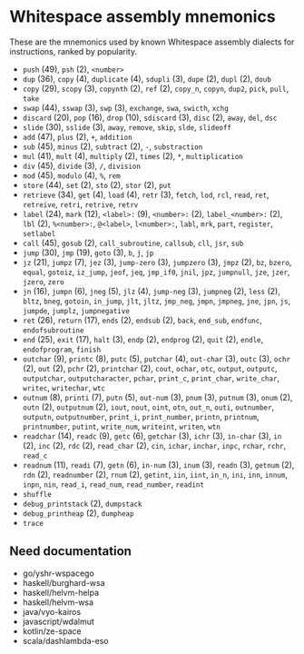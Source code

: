 # Whitespace assembly mnemonics

<!-- Generated by tools/generate_assembly.jq; DO NOT EDIT. -->

These are the mnemonics used by known Whitespace assembly dialects for
instructions, ranked by popularity.

- `push` (49), `psh` (2), `<number>`
- `dup` (36), `copy` (4), `duplicate` (4), `sdupli` (3), `dupe` (2), `dupl` (2), `doub`
- `copy` (29), `scopy` (3), `copynth` (2), `ref` (2), `copy_n`, `copyn`, `dup2`, `pick`, `pull`, `take`
- `swap` (44), `sswap` (3), `swp` (3), `exchange`, `swa`, `swicth`, `xchg`
- `discard` (20), `pop` (16), `drop` (10), `sdiscard` (3), `disc` (2), `away`, `del`, `dsc`
- `slide` (30), `sslide` (3), `away`, `remove`, `skip`, `slde`, `slideoff`
- `add` (47), `plus` (2), `+`, `addition`
- `sub` (45), `minus` (2), `subtract` (2), `-`, `substraction`
- `mul` (41), `mult` (4), `multiply` (2), `times` (2), `*`, `multiplication`
- `div` (45), `divide` (3), `/`, `division`
- `mod` (45), `modulo` (4), `%`, `rem`
- `store` (44), `set` (2), `sto` (2), `stor` (2), `put`
- `retrieve` (34), `get` (4), `load` (4), `retr` (3), `fetch`, `lod`, `rcl`, `read`, `ret`, `retreive`, `retri`, `retrive`, `retrv`
- `label` (24), `mark` (12), `<label>:` (9), `<number>:` (2), `label_<number>:` (2), `lbl` (2), `%<number>:`, `@<label>`, `l<number>:`, `labl`, `mrk`, `part`, `register`, `setlabel`
- `call` (45), `gosub` (2), `call_subroutine`, `callsub`, `cll`, `jsr`, `sub`
- `jump` (30), `jmp` (19), `goto` (3), `b`, `j`, `jp`
- `jz` (21), `jumpz` (7), `jez` (3), `jump-zero` (3), `jumpzero` (3), `jmpz` (2), `bz`, `bzero`, `equal`, `gotoiz`, `iz_jump`, `jeof`, `jeq`, `jmp_if0`, `jnil`, `jpz`, `jumpnull`, `jze`, `jzer`, `jzero`, `zero`
- `jn` (16), `jumpn` (6), `jneg` (5), `jlz` (4), `jump-neg` (3), `jumpneg` (2), `less` (2), `bltz`, `bneg`, `gotoin`, `in_jump`, `jlt`, `jltz`, `jmp_neg`, `jmpn`, `jmpneg`, `jne`, `jpn`, `js`, `jumpde`, `jumplz`, `jumpnegative`
- `ret` (26), `return` (17), `ends` (2), `endsub` (2), `back`, `end_sub`, `endfunc`, `endofsubroutine`
- `end` (25), `exit` (17), `halt` (3), `endp` (2), `endprog` (2), `quit` (2), `endle`, `endofprogram`, `finish`
- `outchar` (9), `printc` (8), `putc` (5), `putchar` (4), `out-char` (3), `outc` (3), `ochr` (2), `out` (2), `pchr` (2), `printchar` (2), `cout`, `ochar`, `otc`, `output`, `outputc`, `outputchar`, `outputcharacter`, `pchar`, `print_c`, `print_char`, `write_char`, `writec`, `writechar`, `wtc`
- `outnum` (8), `printi` (7), `putn` (5), `out-num` (3), `pnum` (3), `putnum` (3), `onum` (2), `outn` (2), `outputnum` (2), `iout`, `nout`, `oint`, `otn`, `out_n`, `outi`, `outnumber`, `outputn`, `outputnumber`, `print_i`, `print_number`, `printn`, `printnum`, `printnumber`, `putint`, `write_num`, `writeint`, `writen`, `wtn`
- `readchar` (14), `readc` (9), `getc` (6), `getchar` (3), `ichr` (3), `in-char` (3), `in` (2), `inc` (2), `rdc` (2), `read_char` (2), `cin`, `ichar`, `inchar`, `inpc`, `rchar`, `rchr`, `read_c`
- `readnum` (11), `readi` (7), `getn` (6), `in-num` (3), `inum` (3), `readn` (3), `getnum` (2), `rdn` (2), `readnumber` (2), `rnum` (2), `getint`, `iin`, `iint`, `in_n`, `ini`, `inn`, `innum`, `inpn`, `nin`, `read_i`, `read_num`, `read_number`, `readint`
- `shuffle`
- `debug_printstack` (2), `dumpstack`
- `debug_printheap` (2), `dumpheap`
- `trace`

## Need documentation

- go/yshr-wspacego
- haskell/burghard-wsa
- haskell/helvm-helpa
- haskell/helvm-wsa
- java/vyo-kairos
- javascript/wdalmut
- kotlin/ze-space
- scala/dashlambda-eso
